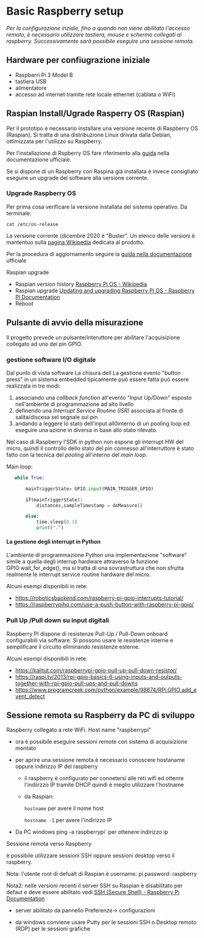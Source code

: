 # Basic Raspberry setup

_Per la configurazione inziale, fino a quando non viene abilitato l'accesso remoto, è necessario utilizzare tastiera, mouse e schermo collegati al raspberry. Successivamente sarà possibile eseguire una sessione remota._

## Hardware per confiugrazione iniziale
- Raspberri Pi 3 Model B
- tastiera USB
- alimentatore
- accesso ad internet tramite rete locale ethernet (cablata o WiFi)

## Raspian Install/Ugrade Rasperry OS (Raspian)
Per il prototipo è necessario installare una versione recente di Raspberry OS (Raspian). Si tratta di una distribuzione Linux drivata dalla Debian, ottimizzata per l'utilizzo su Raspberry.

Per l'installazione di Rspberry OS fare riferimento alla [guida](https://www.raspberrypi.org/documentation/installation) nella documentazione ufficiale. 

Se si dispone di un Raspberry con Raspina già installata è invece consigliato eseguire un upgrade del software alla versione corrente.

### Upgrade Raspberry OS

Per prima cosa verificare la versione installata del sistema operativo. Da terminale:
```
cat /etc/os-release
```
La versione corrente (dicembre 2020 è "Buster". Un elenco delle versioni è mantentuo sulla [pagina Wikipedia](https://en.wikipedia.org/wiki/Raspberry_Pi_OS) dedicata al prodotto.

Per la procedura di aggiornamento seguire la [guida nella documentazione](https://www.raspberrypi.org/documentation/raspbian/updating.md) ufficiale

Raspian upgrade


- Raspian version history [Raspberry Pi OS - Wikipedia]()
- Raspian upgrade  [Updating and upgrading Raspberry Pi OS - Raspberry Pi Documentation](https://www.raspberrypi.org/documentation/raspbian/updating.md)
- Reboot


## Pulsante di avvio della misurazione

Il progetto prevede un pulsante/interuttore per abilitare l'acquisizione collegato ad uno dei pin GPIO. 

### gestione  software I/O digitale

Dal punto di vista software La chisura dell La gestione evento "button press" in un sistema embedded tipicamente può essere fatta può essere realizzata in tre modi:
1.  associando una _callback function_ all'evento "Input Up/Down" esposto nell'ambiente di programmazione ad alto livello 
2.  definendo una _Interrupt Service Routine (ISR)_ associata al fronte di salita/discesa sel segnale sul pin  
3.  andando a leggere lo stato dell'input all0interno di un pooling loop ed eseguire una azione in diversa in base allo stato rilevato.


Nel caso di Raspberry l'SDK in python non espone gli interrupt HW del micro, quindi il controllo dello stato del pin connesso all'interruttore è stato fatto con la tecnica del _pooling_ all'interno del _main loop_.

Main loop: 
 ```Python
    while True:

        mainTriggerState= GPIO.input(MAIN_TRIGGER_GPIO)

        if(mainTriggerState):
            distances,sampleTimestamp = doMeasure()

        else:
            time.sleep(0.1) 
            print(".")
 ```
#### La gestione degli interrupt in Python

L'ambiente di programmazione Python una implementazione "software" simile a quella degli interrup hardware attraverso la funzione GPIO.wait_for_edge(), ma si tratta di una sovrastruttura che non sfrutta realmente le interrupt service routine hardware del micro.

Alcuni esempi disponibili in rete: 

- https://roboticsbackend.com/raspberry-pi-gpio-interrupts-tutorial/
- https://raspberrypihq.com/use-a-push-button-with-raspberry-pi-gpio/

### Pull Up /Pull down su input digitali

Raspberry PI dispone di resistenze Pull-Up / Pull-Down onboard configurabili via software. Si possono usare le resistenze interne e semplificare il circuito eliminando resistenze esterne.

Alcuni esempi disponibili in rete:

- https://kalitut.com/raspberrypi-gpio-pull-up-pull-down-resistor/ 
- https://raspi.tv/2013/rpi-gpio-basics-6-using-inputs-and-outputs-together-with-rpi-gpio-pull-ups-and-pull-downs
- https://www.programcreek.com/python/example/98874/RPi.GPIO.add_event_detect

## Sessione remota su Raspberry da PC di sviluppo

Raspberry collegato a rete WiFi. Host name "raspberrypi"

- ora è possibile eseguire sessioni remote con sistema di acquisizione montato

- per aprire una sessione remota è necessario conoscere hostaname oppure indirizzo IP del raspberry

  - il raspberry è configurato per connetersi alle reti wifi ed ottenre l'indiirzzo IP tramite DHCP quindi è meglio utilizzare l'hostname

  - da Raspian:

    `hostname` per avere il nome host

    `hostname -I` per avere l'indirizzo IP

- Da PC windows ping -a raspberrypi` per ottenere indirizzo ip

Sessione remota verso Raspberry

è  possibile utilizzare sessioni SSH oppure sessioni desktop verso il raspberry.

Nota: l'utente root di defualt di Raspian è username: pi password: raspberry

Nota2: nelle versioni recenti il server SSH su Raspian è disabilitato per defaut e deve essere abilitato  vedi [SSH (Secure Shell) - Raspberry Pi Documentation](https://www.raspberrypi.org/documentation/remote-access/ssh/) 

- server abilitato da pannello Preferenze-> configurazioni

- da windows conviene usare Putty per le sessioni SSH o Desktop remoto (RDP) per le sessioni grafiche 

